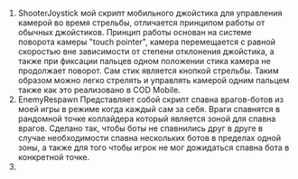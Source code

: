 1) ShooterJoystick мой скрипт мобильного джойстика для управления камерой во время стрельбы, отличается принципом работы от обычных джойстиков.
Принцип работы основан на системе поворота камеры "touch pointer", камера перемещается с равной скоростью вне зависимости от степени отклонения джойстика, а также при фиксации пальцев одном положении стика камера не продолжает поворот.
Сам стик является кнопкой стрельбы. Таким образом можно легко стрелять и управлять камерой одним пальцем также как это реализовано в COD Mobile.
2) EnemyRespawn Представляет собой скрипт спавна врагов-ботов из моей игры в режиме когда каждый сам за себя. Враги спавнятся в рандомной точке коллайдера который является зоной для спавна врагов.
Сделано так, чтобы боты не спавнились друг в друге в случае необходимости спавна нескольких ботов в пределах одной зоны, а также для того чтобы игрок не мог дожидаться спавна бота в конкретной точке.
3)
